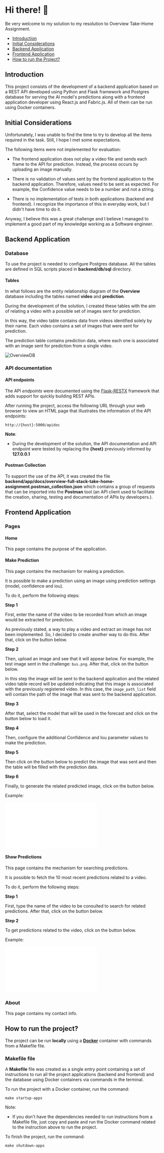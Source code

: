 # Hi there! 👋

Be very welcome to my solution to my resolution to Overview Take-Home Assignment.

- [Introduction](#introduction)
- [Initial Considerations](#initial-considerations)
- [Backend Application](#backend-application)
- [Frontend Application](#frontend-application)
- [How to run the Project?](#how-to-run-the-project)


## Introduction

This project consists of the development of a backend application based on a REST API developed using Python and Flask framework and Postgres database for serving the AI model's predictions along with a frontend application developer using React.js and Fabric.js. All of them can be run using Docker containers.

## Initial Considerations

Unfortunately, I was unable to find the time to try to develop all the items required in the task. Still, I hope I met some expectations.

The following items were not implemented for evaluation:

- The frontend application does not play a video file and sends each frame to the API for prediction. Instead, the process occurs by uploading an image manually.

- There is no validation of values sent by the frontend application to the backend application. Therefore, values need to be sent as expected. For example, the Confidence value needs to be a number and not a string.

- There is no implementation of tests in both applications (backend and frontend). I recognize the importance of this in everyday work, but I didn't have time to do it.

Anyway, I believe this was a great challenge and I believe I managed to implement a good part of my knowledge working as a Software engineer.

## Backend Application

### Database

To use the project is needed to configure Postgres database. All the tables are defined in SQL scripts placed in **backend/db/sql** directory.

#### Tables

In what follows are the entity relationship diagram of the **Overview** database including the tables named **video** and **prediction**.

During the development of the solution, I created these tables with the aim of relating a video with a possible set of images sent for prediction.

In this way, the video table contains data from videos identified solely by their name. Each video contains a set of images that were sent for prediction.

The prediction table contains prediction data, where each one is associated with an image sent for prediction from a single video.

![OverviewDB](backend/app/docs/OverviewDB.drawio.png)

### API documentation

#### API endpoints

The API *endpoints* were documented using the [Flask-RESTX](https://flask-restx.readthedocs.io/en/latest/) framework that adds support for quickly building REST APIs.

After running the project, access the following URL through your web browser to view an HTML page that illustrates the information of the API endpoints:

```
http://{host}:5000/apidoc
```

**Note**:

- During the development of the solution, the API documentation and API endpoint were tested by replacing the **{host}** previously informed by **127.0.0.1**

#### Postman Collection

To support the use of the API, it was created the file **backend/app/docs/overview-full-stack-take-home-assignment.postman_collection.json** which contains a group of requests that can be imported into the **Postman** tool (an API client used to facilitate the creation, sharing, testing and documentation of APIs by developers.).

## Frontend Application

### Pages

#### Home

This page contains the purpose of the application.

#### Make Prediction

This page contains the mechanism for making a prediction.

It is possible to make a prediction using an image using prediction settings (model, confidence and iou).

To do it, perform the following steps:

**Step 1**

First, enter the name of the video to be recorded from which an image would be extracted for prediction.

As previously stated, a way to play a video and extract an image has not been implemented. So, I decided to create another way to do this. After that, click on the button below.

**Step 2**

Then, upload an image and see that it will appear below. For example, the test image sent in the challenge: `bus.png`. After that, click on the button below.

In this step the image will be sent to the backend application and the related video table record will be updated indicating that this image is associated with the previously registered video. In this case, the `image_path_list` field will contain the path of the image that was sent to the backend application.

**Step 3**

After that, select the model that will be used in the forecast and click on the button below to load it.

**Step 4**

Then, configure the additional Confidence and Iou parameter values to make the prediction.

**Step 5**

Then click on the button below to predict the image that was sent and then the table will be filled with the prediction data.

**Step 6**

Finally, to generate the related predicted image, click on the button below.

Example:

![MakePredictionExample](backend/app/docs/Profile.pdf)

#### Show Predictions

This page contains the mechanism for searching predictions.

It is possible to fetch the 10 most recent predictions related to a video.

To do it, perform the following steps:

**Step 1**

First, type the name of the video to be consulted to search for related predictions. After that, click on the button below.

**Step 2**

To get predictions related to the video, click on the button below.

Example:

![ShowPredictionsResult](backend/app/docs/ShowPredictionsExample.pdf)

### About

This page contains my contact info.

## How to run the project?

The project can be run **locally** using a [**Docker**](https://www.docker.com/) container with commands from a Makefile file.

### Makefile file

A **Makefile** file was created as a single entry point containing a set of instructions to run all the project applications (backend and frontend) and the database using Docker containers via commands in the terminal.

To run the project with a Docker container, run the command:

```
make startup-apps
```

Note:

- If you don't have the dependencies needed to run instructions from a Makefile file, just copy and paste and run the Docker command related to the instruction above to run the project.

To finish the project, run the command:

```
make shutdown-apps
```